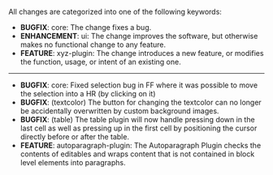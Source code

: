 All changes are categorized into one of the following keywords:

- **BUGFIX**:      core: The change fixes a bug.
- **ENHANCEMENT**: ui: The change improves the software, but otherwise makes no
                   functional change to any feature.
- **FEATURE**:     xyz-plugin: The change introduces a new feature, or modifies the function,
                   usage, or intent of an existing one.

----

- **BUGFIX**:      core: Fixed selection bug in FF where it was possible to move the selection
                   into a HR (by clicking on it)
- **BUGFIX**: (textcolor) The button for changing the textcolor can no longer be accidentally
overwritten by custom background images.
- **BUGFIX**: (table) The table plugin will now handle pressing down in the last cell as well
as pressing up in the first cell by positioning the cursor directly before or after the table.
- **FEATURE**:     autoparagraph-plugin: The Autoparagraph Plugin checks the contents of editables
                   and wraps content that is not contained in block level elements into paragraphs.